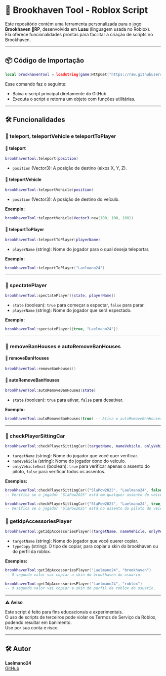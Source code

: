 # 🧰 Brookhaven Tool - Roblox Script

Este repositório contém uma ferramenta personalizada para o jogo **Brookhaven 🏡RP**, desenvolvida em **Luau** (linguagem usada no Roblox).  
Ela oferece funcionalidades prontas para facilitar a criação de scripts no Brookhaven.

---

## 📦 Código de Importação

```lua
local brookhavenTool = loadstring(game:HttpGet("https://raw.githubusercontent.com/Laelmano24/brookhaven-tool/refs/heads/main/src/main.luau"))()
```

Esse comando faz o seguinte:

- Baixa o script principal diretamente do GitHub.
- Executa o script e retorna um objeto com funções utilitárias.

---

## 🛠️ Funcionalidades

### 📍 teleport, teleportVehicle e teleportToPlayer

#### 🧭 teleport
```lua
brookhavenTool:teleport(position)
```

- `position` (Vector3): A posição de destino (eixos X, Y, Z).

#### 🧭 teleportVehicle
```lua
brookhavenTool:teleportVehicle(position)
```

- `position` (Vector3): A posição de destino do veículo.

**Exemplo:**
```lua
brookhavenTool:teleportVehicle(Vector3.new(100, 100, 100))
```

#### 🧭 teleportToPlayer
```lua
brookhavenTool:teleportToPlayer(playerName)
```

- `playerName` (string): Nome do jogador para o qual deseja teleportar.

**Exemplo:**
```lua
brookhavenTool:teleportToPlayer("Laelmano24")
```

---

### 🎥 spectatePlayer

```lua
brookhavenTool:spectatePlayer({state, playerName})
```

- `state` (boolean): `true` para começar a espectar, `false` para parar.
- `playerName` (string): Nome do jogador que será espectado.

**Exemplo:**
```lua
brookhavenTool:spectatePlayer({true, "Laelmano24"})
```

---

### 🚫 removeBanHouses e autoRemoveBanHouses

#### 🔹 removeBanHouses
```lua
brookhavenTool:removeBanHouses()
```

#### 🔹 autoRemoveBanHouses
```lua
brookhavenTool:autoRemoveBanHouses(state)
```

- `state` (boolean): `true` para ativar, `false` para desativar.

**Exemplo:**
```lua
brookhavenTool:autoRemoveBanHouses(true) -- Ativa o autoRemoveBanHouses
```

---

### 🚗 checkPlayerSittingCar

```lua
brookhavenTool:checkPlayerSittingCar({targetName, nameVehicle, onlyVehicleSeat})
```

- `targetName` (string): Nome do jogador que você quer verificar.
- `nameVehicle` (string): Nome do jogador dono do veículo.
- `onlyVehicleSeat` (boolean): `true` para verificar apenas o assento do piloto, `false` para verificar todos os assentos.

**Exemplos:**
```lua
brookhavenTool:checkPlayerSittingCar({"SlaPow2025", "Laelmano24", false})
-- Verifica se o jogador "SlaPow2025" está em qualquer assento do veículo do "Laelmano24"

brookhavenTool:checkPlayerSittingCar({"SlaPow2025", "Laelmano24", true})
-- Verifica se o jogador "SlaPow2025" está no assento do piloto do veículo do "Laelmano24"
```

### 🚗 getIdpAccessoriesPlayer

```lua
brookhavenTool:getIdpAccessoriesPlayer({targetName, nameVehicle, onlyVehicleSeat})
```

- `targetName` (string): Nome do jogador que você querer copiar.
- `typeCopy` (string): O tipo de copiar, para copiar a skin do brookhaven ou do perfil da roblox.

**Exemplos:**
```lua
brookhavenTool:getIdpAccessoriesPlayer("Laelmano24", "brookhaven")
-- O segundo valor vai copiar a skin do brookhaven do usuario.

brookhavenTool:getIdpAccessoriesPlayer("Laelmano24", "roblox")
-- O segundo valor vai copiar a skin do perfil da roblox do usuario.
```

---

⚠️ **Aviso**

Este script é feito para fins educacionais e experimentais.  
O uso de scripts de terceiros pode violar os Termos de Serviço da Roblox, podendo resultar em banimento.  
Use por sua conta e risco.

---

## 🛠 Autor

**Laelmano24**  
[GitHub](https://github.com/Laelmano24)